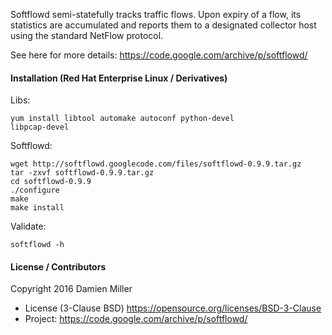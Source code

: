 Softflowd semi-statefully tracks traffic flows. Upon expiry of a flow, its statistics are accumulated and reports them to a designated collector host using the standard NetFlow protocol. 

See here for more details: https://code.google.com/archive/p/softflowd/

#### Installation (Red Hat Enterprise Linux / Derivatives)
Libs:
```
yum install libtool automake autoconf python-devel
libpcap-devel
```
Softflowd:
```
wget http://softflowd.googlecode.com/files/softflowd-0.9.9.tar.gz
tar -zxvf softflowd-0.9.9.tar.gz
cd softflowd-0.9.9
./configure
make
make install
```
Validate:
```
softflowd -h
```
#### License / Contributors
Copyright 2016 Damien Miller
 + License (3-Clause BSD) https://opensource.org/licenses/BSD-3-Clause
 + Project: https://code.google.com/archive/p/softflowd/
